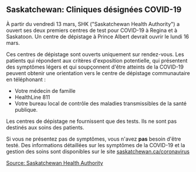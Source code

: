## Saskatchewan: Cliniques désignées COVID-19

À partir du vendredi 13 mars, SHK ("Saskatchewan Health Authority") a ouvert ses deux premiers centres de test pour COVID-19 à Regina et à Saskatoon. Un centre de dépistage à Prince Albert devrait ouvrir le lundi 16 mars.

Ces centres de dépistage sont ouverts uniquement sur rendez-vous. Les patients qui répondent aux critères d'exposition potentielle, qui présentent des symptômes légers et qui soupçonnent d'être atteints de la COVID-19 peuvent obtenir une orientation vers le centre de dépistage communautaire en téléphonant :

- Votre médecin de famille
- HealthLine 811
- Votre bureau local de contrôle des maladies transmissibles de la santé publique.

Les centres de dépistage ne fournissent que des tests. Ils ne sont pas destinés aux soins des patients.

Si vous ne présentez pas de symptômes, vous n'avez **pas** besoin d'être testé. Des informations détaillées sur les symptômes de la COVID-19 et la gestion des soins sont disponibles sur le site [saskatchewan.ca/coronavirus](https://www.saskatchewan.ca/government/health-care-administration-and-provider-resources/treatment-procedures-and-guidelines/emerging-public-health-issues/2019-novel-coronavirus)

[Source: Saskatchewan Health Authority](https://www.saskhealthauthority.ca/news/releases/Pages/2020/March/Saskatchewan-Health-Authority-COVID-19-Expanding-Testing-Locations.aspx)
